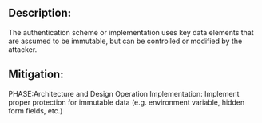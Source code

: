 ## Description:

The authentication scheme or implementation uses key data elements that are assumed to be immutable, but can be controlled or modified by the attacker.



## Mitigation:


PHASE:Architecture and Design Operation Implementation:
Implement proper protection for immutable data (e.g. environment variable, hidden form fields, etc.)

